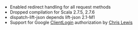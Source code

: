 * Enabled redirect handling for all request methods
* Dropped compilation for Scala 2.7.5, 2.7.6
* dispatch-lift-json depends lift-json 2.1-M1
* Support for Google [ClientLogin] authorization by [Chris Lewis]

[ClientLogin]: http://code.google.com/apis/accounts/docs/AuthForInstalledApps.html
[Chris Lewis]: http://github.com/chrislewis
